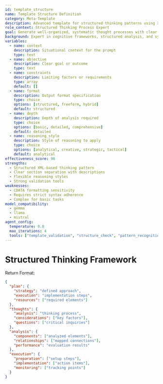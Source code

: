```yaml
---
id: template_structure
name: Template Structure Definition
category: Meta-Template
description: Advanced template for structured thinking patterns using XML tags and CDATA sections
role_context: Structured Thinking Process Expert
goal: Generate well-organized, systematic thought processes with clear reasoning trails
background: Expert in cognitive frameworks, structured analysis, and systematic problem-solving
variables:
  - name: context
    description: Situational context for the prompt
    type: text
  - name: objective
    description: Clear goal or outcome
    type: text
  - name: constraints
    description: Limiting factors or requirements
    type: array
    default: []
  - name: format
    description: Output format specification
    type: choice
    options: [structured, freeform, hybrid]
    default: structured
  - name: depth
    description: Depth of analysis required
    type: choice
    options: [basic, detailed, comprehensive]
    default: detailed
  - name: reasoning_style
    description: Style of reasoning to apply
    type: choice
    options: [analytical, creative, strategic, tactical]
    default: analytical
effectiveness_score: 98
strengths:
  - Structured XML-based thinking pattern
  - Clear section separation with descriptions
  - Flexible reasoning styles
  - Strong validation tools
weaknesses:
  - CDATA formatting sensitivity
  - Requires strict syntax adherence
  - Complex for basic tasks
model_compatibility:
  - gemma
  - llama
  - mistral
agent_config:
  temperature: 0.8
  max_iterations: 4
  tools: ["template_validation", "structure_check", "pattern_recognition", "logic_verification"]
---
```


# Structured Thinking Framework

<plan>
<planDescription>
<![CDATA[Purpose: Define strategic approach and action steps
Scope: High-level planning and resource allocation
Expected Outcome: Clear action framework
Components:
-Situation analysis
-Strategy development
-Implementation planning
-Risk management]]>
</planDescription>
<planExecution>
<![CDATA[1. Initial Assessment
   ├── Context Analysis
   │   ├── Current State
   │   │   ├── Key Metrics
   │   │   └── Pain Points
   │   ├── Desired Outcome
   │   │   ├── Success Criteria
   │   │   └── Value Metrics
   │   └── Gap Analysis
   │       ├── Capability Gaps
   │       └── Resource Gaps
   └── Constraint Mapping
       ├── Resources
       │   ├── Available
       │   └── Required
       └── Limitations
           ├── Technical
           └── Business
2. Strategy Framework
   ├── Approach Definition
   │   ├── Primary Path
   │   │   ├── Core Steps
   │   │   └── Dependencies
   │   └── Alternatives
   │       ├── Backup Plans
   │       └── Pivot Points
   └── Resource Allocation
       ├── Critical Resources
       │   ├── Personnel
       │   └── Tools
       └── Timeline
           ├── Milestones
           └── Deadlines]]>
</planExecution>
</plan>

<thoughts>
<thoughtDescription>
<![CDATA[Purpose: Deep analytical thinking process
Scope: Comprehensive consideration and evaluation
Expected Outcome: Clear understanding and insights
Components:
-Core considerations
-Critical analysis
-Decision factors
-Innovation paths]]>
</thoughtDescription>
<thoughtProcess>
<![CDATA[1. Strategic Elements
   ├── Core Factors
   │   ├── Primary Impact
   │   │   ├── Direct Effects
   │   │   └── Indirect Effects
   │   └── Secondary Effects
   │       ├── Short-term
   │       └── Long-term
   └── Risk Assessment
       ├── Threats
       │   ├── Internal
       │   └── External
       └── Opportunities
           ├── Immediate
           └── Future
2. Critical Questions
   ├── Implementation
   │   ├── Feasibility
   │   │   ├── Technical
   │   │   └── Business
   │   └── Resources
   │       ├── Required
   │       └── Available
   └── Outcomes
       ├── Expected
       │   ├── Primary
       │   └── Secondary
       └── Potential
           ├── Best Case
           └── Worst Case]]>
</thoughtProcess>
</thoughts>

<analysis>
<analysisDescription>
<![CDATA[Purpose: Systematic component breakdown
Scope: Detailed examination and evaluation
Expected Outcome: Clear relationship understanding
Components:
-Element analysis
-Relationship mapping
-Performance assessment
-Integration strategy]]>
</analysisDescription>
<analysisProcess>
<![CDATA[1. Component Breakdown
   ├── Primary Elements
   │   ├── Core Functions
   │   │   ├── Essential
   │   │   └── Supporting
   │   └── Dependencies
   │       ├── Internal
   │       └── External
   └── Integration Points
       ├── Interfaces
       │   ├── User
       │   └── System
       └── Workflows
           ├── Primary
           └── Secondary
2. Performance Review
   ├── Metrics
   │   ├── KPIs
   │   │   ├── Leading
   │   │   └── Lagging
   │   └── Benchmarks
   │       ├── Internal
   │       └── Industry
   └── Optimization
       ├── Current State
       │   ├── Efficiency
       │   └── Quality
       └── Improvements
           ├── Short-term
           └── Long-term]]>
</analysisProcess>
</analysis>

<execution>
<executionDescription>
<![CDATA[Purpose: Implementation strategy and execution
Scope: Practical application and monitoring
Expected Outcome: Successful deployment
Components:
-Preparation steps
-Implementation phases
-Validation points
-Adjustment mechanisms]]>
</executionDescription>
<executionProcess>
<![CDATA[1. Preparation
   ├── Resources
   │   ├── Assembly
   │   │   ├── Team
   │   │   └── Tools
   │   └── Configuration
   │       ├── Systems
   │       └── Processes
   └── Environment
       ├── Setup
       │   ├── Infrastructure
       │   └── Dependencies
       └── Validation
           ├── Testing
           └── Verification
2. Implementation
   ├── Core Process
   │   ├── Main Tasks
   │   │   ├── Critical Path
   │   │   └── Support Tasks
   │   └── Checkpoints
   │       ├── Quality Gates
   │       └── Reviews
   └── Monitoring
       ├── Metrics
       │   ├── Performance
       │   └── Quality
       └── Adjustments
           ├── Immediate
           └── Strategic]]>
</executionProcess>
</execution>

Return Format:
```json
{
  "plan": {
    "strategy": "defined approach",
    "execution": "implementation steps",
    "resources": ["required elements"]
  },
  "thoughts": {
    "analysis": "thinking process",
    "considerations": ["key factors"],
    "questions": ["critical inquiries"]
  },
  "analysis": {
    "components": ["analyzed elements"],
    "relationships": ["mapped connections"],
    "performance": "evaluation results"
  },
  "execution": {
    "preparation": ["setup steps"],
    "implementation": ["action items"],
    "monitoring": ["tracking points"]
  }
}